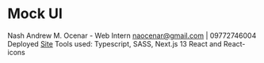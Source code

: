 # Mock UI
Nash Andrew M. Ocenar - Web  Intern
naocenar@gmail.com | 09772746004
Deployed [Site](https://localhost:3000)
Tools used: Typescript, SASS, Next.js 13 React and React-icons